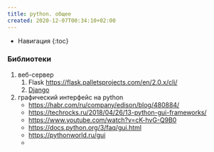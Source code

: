 ```yaml
---
title: python. общее
created: 2020-12-07T00:34:10+02:00
---
```


- Навигация
{:toc}

### Библиотеки

1. веб-сервер
    1. Flask <https://flask.palletsprojects.com/en/2.0.x/cli/>
    2. [Django](./python-django.md)
2. графический интерфейс на python
    * <https://habr.com/ru/company/edison/blog/480884/>  
    * <https://techrocks.ru/2018/04/26/13-python-gui-frameworks/>  
    * <https://www.youtube.com/watch?v=cK-hvG-Q9B0>  
    * <https://docs.python.org/3/faq/gui.html>  
    * <https://pythonworld.ru/gui>
    * 

